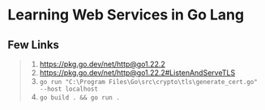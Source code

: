 # Learning Web Services in Go Lang

## Few Links

> 1. <https://pkg.go.dev/net/http@go1.22.2>
> 1. <https://pkg.go.dev/net/http@go1.22.2#ListenAndServeTLS>
> 1. `go run "C:\Program Files\Go\src\crypto\tls\generate_cert.go" --host localhost`
> 1. `go build . && go run .`
